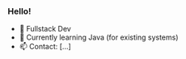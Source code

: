 ### Hello!

- 🔭 Fullstack Dev
- 🌱 Currently learning Java (for existing systems)
- 📫 Contact: [...]

